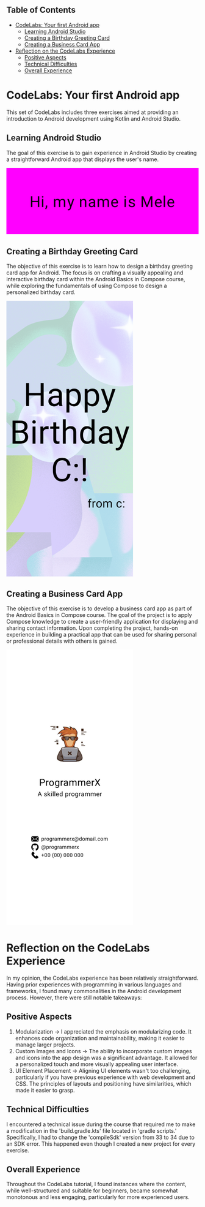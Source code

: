 ## Table of Contents
- [CodeLabs: Your first Android app](#codelabs-your-first-android-app)
  - [Learning Android Studio](#learning-android-studio)
  - [Creating a Birthday Greeting Card](#creating-a-birthday-greeting-card)
  - [Creating a Business Card App](#creating-a-business-card-app)
- [Reflection on the CodeLabs Experience](#reflection-on-the-codelabs-experience)
  - [Positive Aspects](#positive-aspects)
  - [Technical Difficulties](#technical-difficulties)
  - [Overall Experience](#overall-experience)

# CodeLabs: Your first Android app
This set of CodeLabs includes three exercises aimed at providing an introduction to Android development using Kotlin and Android Studio.

## Learning Android Studio
The goal of this exercise is to gain experience in Android Studio by creating a straightforward Android app that displays the user's name.

![Learning_AS_Result](./Images/FirstApp_result.png)

## Creating a Birthday Greeting Card
The objective of this exercise is to learn how to design a birthday greeting card app for Android. The focus is on crafting a visually appealing and interactive birthday card within the Android Basics in Compose course, while exploring the fundamentals of using Compose to design a personalized birthday card.

![Birthday_Greeting_Card_Result](./Images/HappyBirthday_result.png)

## Creating a Business Card App
The objective of this exercise is to develop a business card app as part of the Android Basics in Compose course. The goal of the project is to apply Compose knowledge to create a user-friendly application for displaying and sharing contact information. Upon completing the project, hands-on experience in building a practical app that can be used for sharing personal or professional details with others is gained.

![Business_Card_Result](./Images/BusinessCard_result.png)

# Reflection on the CodeLabs Experience
In my opinion, the CodeLabs experience has been relatively straightforward. Having prior experiences with programming in various languages and frameworks, I found many commonalities in the Android development process. However, there were still notable takeaways:

## Positive Aspects
1. Modularization -> I appreciated the emphasis on modularizing code. It enhances code organization and maintainability, making it easier to manage larger projects.
2. Custom Images and Icons -> The ability to incorporate custom images and icons into the app design was a significant advantage. It allowed for a personalized touch and more visually appealing user interface.
3. UI Element Placement -> Aligning UI elements wasn't too challenging, particularly if you have previous experience with web development and CSS. The principles of layouts and positioning have similarities, which made it easier to grasp.

## Technical Difficulties
I encountered a technical issue during the course that required me to make a modification in the 'build.gradle.kts' file located in 'gradle scripts.' Specifically, I had to change the 'compileSdk' version from 33 to 34 due to an SDK error. This happened even though I created a new project for every exercise.

## Overall Experience
Throughout the CodeLabs tutorial, I found instances where the content, while well-structured and suitable for beginners, became somewhat monotonous and less engaging, particularly for more experienced users.
